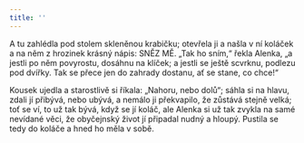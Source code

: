 ```yaml
---
title: ''
---
```


A tu zahlédla pod stolem skleněnou krabičku; otevřela ji a našla v ní koláček a na něm z hrozinek krásný nápis: SNĚZ MĚ. „Tak ho sním,“ řekla Alenka, „a jestli po něm povyrostu, dosáhnu na klíček; a jestli se ještě scvrknu, podlezu pod dvířky. Tak se přece jen do zahrady dostanu, ať se stane, co chce!“

Kousek ujedla a starostlivě si říkala: „Nahoru, nebo dolů“; sáhla si na hlavu, zdali jí přibývá, nebo ubývá, a nemálo ji překvapilo, že zůstává stejně velká; toť se ví, to už tak bývá, když se jí koláč, ale Alenka si už tak zvykla na samé nevídané věci, že obyčejnský život jí připadal nudný a hloupý. Pustila se tedy do koláče a hned ho měla v sobě.
